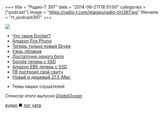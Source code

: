 +++
title = "Радио-Т 397"
date = "2014-06-21T16:51:00"
categories = ["podcast"]
image = "https://radio-t.com/images/radio-t/rt397.jpg"
filename = "rt_podcast397"
+++

![](https://radio-t.com/images/radio-t/rt397.jpg)

* [Что такое Docker?](http://prsm.tc/nfOZLH)
* [Amazon Fire Phone](http://gigaom.com/2014/06/18/amazons-new-fire-phone-is-a-unique-4-7-inch-beast/)
* [Теперь только новый Skype](http://www.computerworld.com/s/article/9249275/Update_Skype_to_retire_recent_editions_for_Windows_Mac_upgrades_mandatory)
* [Ужас облаков](http://www.codespaces.com/)
* [Достаточно одного бита](http://www.cnbc.com/id/101769986)
* [Google теперь с SSD](http://venturebeat.com/2014/06/16/google-accelerates-storage-in-its-growing-public-cloud/)
* [Amazon EBS теперь с SSD](http://aws.amazon.com//blogs/aws/new-ssd-backed-elastic-block-storage)
* [FB построил свой свитч](http://gigaom.com/2014/06/18/facebook-has-built-its-own-switch-and-it-looks-a-lot-like-a-server/)
* [Новый и дешевый 21.5 iMac](http://www.apple.com/pr/library/2014/06/18Apple-Introduces-New-Entry-Level-21-5-inch-iMac.html)
- Темы наших слушателей

_Спонсор этого выпуска [DigitalOcean](https://www.digitalocean.com)_

[аудио](http://cdn.radio-t.com/rt_podcast397.mp3) ● [лог чата](http://chat.radio-t.com/logs/radio-t-397.html)
<audio src="http://cdn.radio-t.com/rt_podcast397.mp3" preload="none"></audio>